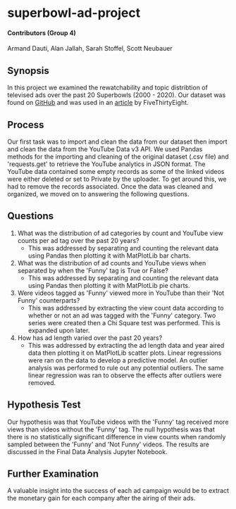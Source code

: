 # superbowl-ad-project

#### Contributors (Group 4)
Armand Dauti, Alan Jallah, Sarah Stoffel, Scott Neubauer

## Synopsis
In this project we examined the rewatchability and topic distribtion of televised ads over the past 20 Superbowls (2000 - 2020). Our dataset was found on [GitHub](https://github.com/fivethirtyeight/superbowl-ads) and was used in an [article](https://projects.fivethirtyeight.com/super-bowl-ads/) by FiveThirtyEight.

## Process
Our first task was to import and clean the data from our dataset then import and clean the data from the YouTube Data v3 API. We used Pandas methods for the importing and cleaning of the original dataset (.csv file) and 'requests.get' to retrieve the YouTube analytics in JSON format. The YouTube data contained some empty records as some of the linked videos were either deleted or set to Private by the uploader. To get around this, we had to remove the records associated. Once the data was cleaned and organized, we moved on to answering the following questions.

## Questions
1. What was the distribution of ad categories by count and YouTube view counts per ad tag over the past 20 years?
	* This was addressed by separating and counting the relevant data using Pandas then plotting it with MatPlotLib bar charts.
2. What was the distribution of ad counts and YouTube views when separated by when the 'Funny' tag is True or False?
	* This was addressed by separating and counting the relevant data using Pandas then plotting it with MatPlotLib pie charts.	
3. Were videos tagged as 'Funny' viewed more in YouTube than their 'Not Funny' counterparts?
	* This was addressed by extracting the view count data according to whether or not an ad was tagged with the 'Funny' category. Two series were created then a Chi Square test was performed. This is expanded upon later.
4. How has ad length varied over the past 20 years?
	* This was addressed by extracting the ad length data and year aired data then plotting it on MatPlotLib scatter plots. Linear regressions were ran on the data to develop a predictive model. An outlier analysis was performed to rule out any potential outliers. The same linear regression was ran to observe the effects after outliers were removed.

## Hypothesis Test
Our hypothesis was that YouTube videos with the 'Funny' tag received more views than videos without the 'Funny' tag. The null hypothesis was that there is no statistically significant difference in view counts when randomly sampled between the 'Funny' and 'Not Funny' videos. The results are discussed in the Final Data Analysis Jupyter Notebook.

## Further Examination
A valuable insight into the success of each ad campaign would be to extract the monetary gain for each company after the airing of their ads.